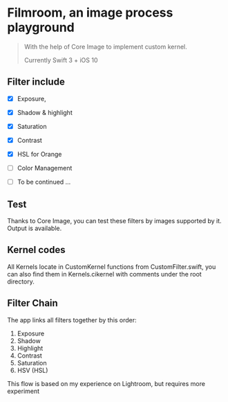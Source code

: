 # Filmroom, an image process playground

> With the help of Core Image to implement custom kernel.
> 
> Currently Swift 3 + iOS 10




## Filter include

- [x] Exposure,
- [x] Shadow & highlight
- [x] Saturation
- [x] Contrast
- [x] HSL for Orange
- [ ] Color Management
- [ ] To be continued …




## Test
Thanks to Core Image, you can test these filters by images supported by it. Output is available.

## Kernel codes
All Kernels locate in CustomKernel functions from CustomFilter.swift, you can also find them in Kernels.cikernel with comments under the root directory.

## Filter Chain
The app links all filters together by this order:

1. Exposure
2. Shadow
3. Highlight
4. Contrast
5. Saturation
6. HSV (HSL)

This flow is based on my experience on Lightroom, but requires more experiment
